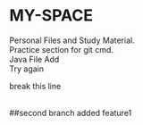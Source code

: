 # MY-SPACE
Personal Files and Study Material. 
<br>
Practice section for git cmd.<br>
Java File Add<br>
Try again
<p>break this line</p><br>
##second branch added feature1